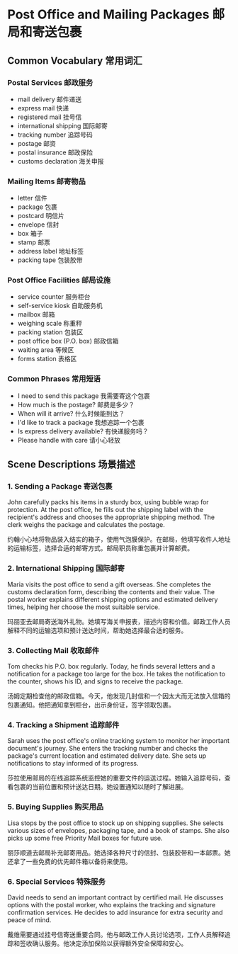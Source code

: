 # Post Office and Mailing Packages 邮局和寄送包裹

## Common Vocabulary 常用词汇

### Postal Services 邮政服务
- mail delivery 邮件递送
- express mail 快递
- registered mail 挂号信
- international shipping 国际邮寄
- tracking number 追踪号码
- postage 邮资
- postal insurance 邮政保险
- customs declaration 海关申报

### Mailing Items 邮寄物品
- letter 信件
- package 包裹
- postcard 明信片
- envelope 信封
- box 箱子
- stamp 邮票
- address label 地址标签
- packing tape 包装胶带

### Post Office Facilities 邮局设施
- service counter 服务柜台
- self-service kiosk 自助服务机
- mailbox 邮箱
- weighing scale 称重秤
- packing station 包装区
- post office box (P.O. box) 邮政信箱
- waiting area 等候区
- forms station 表格区

### Common Phrases 常用短语
- I need to send this package 我需要寄这个包裹
- How much is the postage? 邮费是多少？
- When will it arrive? 什么时候能到达？
- I'd like to track a package 我想追踪一个包裹
- Is express delivery available? 有快递服务吗？
- Please handle with care 请小心轻放

## Scene Descriptions 场景描述

### 1. Sending a Package 寄送包裹
John carefully packs his items in a sturdy box, using bubble wrap for protection. At the post office, he fills out the shipping label with the recipient's address and chooses the appropriate shipping method. The clerk weighs the package and calculates the postage.

约翰小心地将物品装入结实的箱子，使用气泡膜保护。在邮局，他填写收件人地址的运输标签，选择合适的邮寄方式。邮局职员称重包裹并计算邮费。

### 2. International Shipping 国际邮寄
Maria visits the post office to send a gift overseas. She completes the customs declaration form, describing the contents and their value. The postal worker explains different shipping options and estimated delivery times, helping her choose the most suitable service.

玛丽亚去邮局寄送海外礼物。她填写海关申报表，描述内容和价值。邮政工作人员解释不同的运输选项和预计送达时间，帮助她选择最合适的服务。

### 3. Collecting Mail 收取邮件
Tom checks his P.O. box regularly. Today, he finds several letters and a notification for a package too large for the box. He takes the notification to the counter, shows his ID, and signs to receive the package.

汤姆定期检查他的邮政信箱。今天，他发现几封信和一个因太大而无法放入信箱的包裹通知。他把通知拿到柜台，出示身份证，签字领取包裹。

### 4. Tracking a Shipment 追踪邮件
Sarah uses the post office's online tracking system to monitor her important document's journey. She enters the tracking number and checks the package's current location and estimated delivery date. She sets up notifications to stay informed of its progress.

莎拉使用邮局的在线追踪系统监控她的重要文件的运送过程。她输入追踪号码，查看包裹的当前位置和预计送达日期。她设置通知以随时了解进展。

### 5. Buying Supplies 购买用品
Lisa stops by the post office to stock up on shipping supplies. She selects various sizes of envelopes, packaging tape, and a book of stamps. She also picks up some free Priority Mail boxes for future use.

丽莎顺道去邮局补充邮寄用品。她选择各种尺寸的信封、包装胶带和一本邮票。她还拿了一些免费的优先邮件箱以备将来使用。

### 6. Special Services 特殊服务
David needs to send an important contract by certified mail. He discusses options with the postal worker, who explains the tracking and signature confirmation services. He decides to add insurance for extra security and peace of mind.

戴维需要通过挂号信寄送重要合同。他与邮政工作人员讨论选项，工作人员解释追踪和签收确认服务。他决定添加保险以获得额外安全保障和安心。
